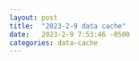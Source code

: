 ```yaml
---
layout: post
title:  "2023-2-9 data cache"
date:   2023-2-9 7:53:46 -0500
categories: data-cache 
---
```

